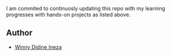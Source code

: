 I am commited to continuosly updating this repo with my learning progresses with hands-on projects as listed above.

## Author 
* [Winny Didine Ineza](https://twitter.com/InezaWinny)
